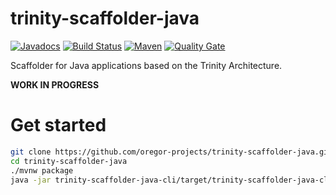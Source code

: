 # trinity-scaffolder-java
[![Javadocs](http://javadoc.io/badge/com.oregor/trinity-scaffolder-java.svg?color=brightgreen)](http://javadoc.io/doc/com.oregor/trinity-scaffolder-java)
[![Build Status](https://travis-ci.org/oregor-projects/trinity-scaffolder-java.svg?branch=master)](https://travis-ci.org/oregor-projects/trinity-scaffolder-java)
[![Maven](https://img.shields.io/maven-central/v/com.oregor/trinity-scaffolder-java.svg?label=Maven)](https://search.maven.org/search?q=g:%22com.oregor%22%20AND%20a:%22trinity-scaffolder-java%22)
[![Quality Gate](https://sonarcloud.io/api/project_badges/measure?project=oregor-projects_trinity-scaffolder-java&metric=alert_status)](https://sonarcloud.io/dashboard?id=oregor-projects_trinity-scaffolder-java)

Scaffolder for Java applications based on the Trinity Architecture.

**WORK IN PROGRESS**


# Get started

```bash
git clone https://github.com/oregor-projects/trinity-scaffolder-java.git
cd trinity-scaffolder-java
./mvnw package
java -jar trinity-scaffolder-java-cli/target/trinity-scaffolder-java-cli.jar 
```
